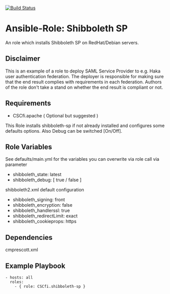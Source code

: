[![Build Status](https://travis-ci.org/CSCfi/ansible-role-shibboleth-sp.svg?branch=master)](https://travis-ci.org/CSCfi/ansible-role-shibboleth-sp)

Ansible-Role: Shibboleth SP
=========

An role which installs Shibboleth SP on RedHat/Debian servers.

Disclaimer
---

This is an example of a role to deploy SAML Service Provider to e.g. Haka user authentication federation. The deployer is responsible for making sure that the end result complies with requirements in each federation. Authors of the role don't take a stand on whether the end result is compliant or not.

Requirements
------------

* CSCfi.apache ( Optional but suggested )

This Role installs shibboleth-sp if not already installed and configures some defaults options. Also Debug can be switched [On/Off].

Role Variables
--------------

See defaults/main.yml for the variables you can overwrite via role call via parameter
* shibboleth_state: latest
* shibboleth_debug: [ true / false ]

shibboleth2.xml default configuration
* shibboleth_signing: front
* shibboleth_encryption: false
* shibboleth_handlerssl: true
* shibboleth_redirectLimit: exact
* shibboleth_cookieprops: https

Dependencies
------------

cmprescott.xml

Example Playbook
----------------

    - hosts: all
      roles:
        - { role: CSCfi.shibboleth-sp }


